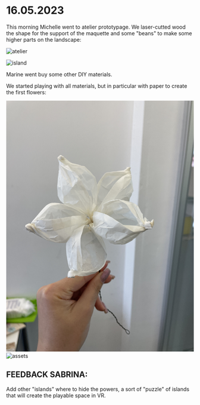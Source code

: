# 16.05.2023

This morning Michelle went to atelier prototypage. We laser-cutted wood the shape for the support of the maquette and some "beans" to make some higher parts on the landscape:

![atelier](./devlog-images/atelier.PNG "atelier")

![island](./devlog-images/island.JPG "island")

Marine went buy some other DIY materials.

We started playing with all materials, but in particular with paper to create the first flowers:

![flower](./devlog-images/flower.JPG "flower")
![assets](./devlog-images/assets.JPG "assets")

## FEEDBACK SABRINA:

Add other "islands" where to hide the powers, a sort of "puzzle" of islands that will create the playable space in VR.
